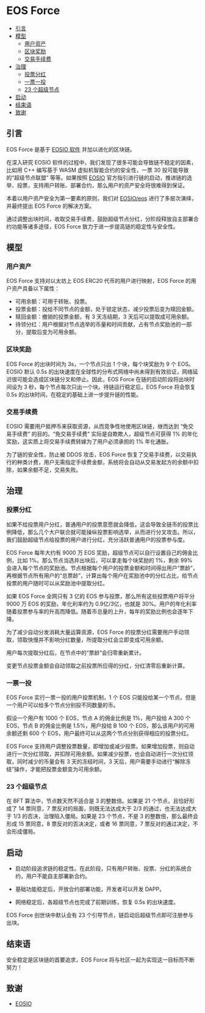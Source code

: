 # EOS Force

<!-- vim-markdown-toc GFM -->

* [引言](#引言)
* [模型](#模型)
    * [用户资产](#用户资产)
    * [区块奖励](#区块奖励)
    * [交易手续费](#交易手续费)
* [治理](#治理)
    * [投票分红](#投票分红)
    * [一票一投](#一票一投)
    * [23 个超级节点](#23-个超级节点)
* [启动](#启动)
* [结束语](#结束语)
* [致谢](#致谢)

<!-- vim-markdown-toc -->

## 引言

EOS Force 是基于 [EOSIO 软件](https://github.com/EOSIO/eos) 并加以进化的区块链。

在深入研究 EOSIO 软件的过程中，我们发现了很多可能会导致链不稳定的因素，比如用 C++ 编写基于 WASM 虚拟机智能合约的安全性，一票 30 投可能导致的“超级节点联盟” 等等。如果按照 [EOSIO](https://github.com/EOSIO) 官方指引进行链的启动，推进链的选举、投票，支持用户转账、部署合约，那么用户的资产安全将很难得到保证。

本着以用户资产安全为第一要素的原则，我们对 [EOSIO/eos](https://github.com/EOSIO/eos) 进行了多层次演绎，并最终提出 EOS Force 的解决方案。

通过调整出块时间，收取交易手续费，鼓励超级节点分红，分阶段释放自主部署合约功能等诸多途径，EOS Force 致力于进一步提高链的稳定性与安全性。

## 模型

### 用户资产

EOS Force 支持对以太坊上 EOS ERC20 代币的用户进行映射，EOS Force 的用户资产具备以下属性：

- 可用余额：可用于转账、投票。
- 投票金额：投给不同节点的金额，处于锁定状态，减少投票后变为赎回金额。
- 赎回金额：撤销的投票金额，有 3 天冻结期，3 天后可以提取成可用余额。
- 待领分红：用户根据对节点选举的币量和时间贡献，占有节点奖励池的一部分，提取后变为可用余额。

### 区块奖励

EOS Force 的出块时间为 3s，一个节点只出 1 个块，每个块奖励为 9 个 EOS。EOSIO 默认 0.5s 的出块速度在全球性的分布式网络中尚未得到有效验证，网络延迟很可能会造成区块链分叉和停止。因此，EOS Force 在链的启动阶段将出块时间设为 3 秒，每个节点每次只出一个块。待链运行稳定后，EOS Force 将会恢复 0.5s 的出块时间，在稳定的基础上进一步提升链的性能。

### 交易手续费

EOSIO 需要用户抵押币来获取资源，从而竞争性地使用区块链，继而达到 “免交易手续费” 的目的。“免交易手续费” 实际是自欺欺人，超级节点可获得 1% 的年化奖励，这实质上将交易手续费转嫁为了用户必须承担的 1% 年化通胀。

为了链的安全性，防止被 DDOS 攻击，EOS Force 恢复了交易手续费，以交易执行的种类计费，用户无需指定手续费金额，系统将会自动从交易发起方的余额中扣除，如果余额不足，交易失败。

## 治理

### 投票分红

如果不给投票用户分红，普通用户的投票意愿就会降低，这会导致全链币的投票比例降低，那么几个大户联合就可能操纵投票影响选举，从而进行分叉攻击。所以，我们鼓励超级节点给投票的用户进行分红，充分活跃普通用户的投票参与度。

EOS Force 每年大约有 9000 万 EOS 奖励，超级节点可以自行设置自己的佣金比例，比如 1%。那么节点当选并出块后，可以拿走每个块奖励的 1%，剩余 99% 会进入每个节点的奖励池。节点根据每个用户的投票金额和时间得出用户“票龄”，再根据节点所有用户的“总票龄”，计算出每个用户在奖励池中的分红占比，给节点投票的用户随时可以从奖励池中提取分红。

如果 EOS Force 全网只有 3 亿的 EOS 参与投票，那么所有这些投票用户将平分 9000 万 EOS 的奖励，年化利率约为 0.9亿/3亿，也就是 30%。用户的年化利率随着投票参与率的升高而降低。随着币总量的上升，每年的奖励比例也会逐年下降。

为了减少自动分发消耗大量运算资源，EOS Force 的投票分红需要用户手动领取，领取快慢并不影响分红数量，所提取分红会立即变成可用余额。

用户每次提取分红后，在节点中的“票龄”会归零重新累计。

变更节点投票金额会自动领取之前投票所应得的分红，分红清零后重新计算。

### 一票一投

EOS Force 实行一票一投的用户投票机制，1 个 EOS 只能投给某一个节点，但是一个用户可以给多个节点分别投不同数量的币。

假设一个用户有 1000 个 EOS，节点 A 的佣金比例是 1%，用户投给 A 300 个 EOS，节点 B 的佣金比例是 1.5%，用户投给 B 100 个 EOS，那么该用户的可用余额还剩 600 个 EOS，用户最终可以从这两个节点分别获得相应的投票分红。

EOS Force 支持用户调整投票数量，即增加或减少投票。如果增加投票，则自动进行一次分红领取，并扣除可用余额。如果减少投票，也会自动进行一次分红领取，同时减少的币量会有 3 天的冻结时间，3 天后，用户需要手动进行“解除冻结”操作，才能把投票金额变为可用余额。

### 23 个超级节点

在 BFT 算法中，节点数天然不适合是 3 的整数倍。如果是 21 个节点，且恰好形成了 14 票同意，7 票反对的局面，则既无法达成大于 2/3 的通过，也无法达成大于 1/3 的否决，治理陷入僵局。如果是 23 个节点，不是 3 的整数倍，那么最终会形成 15 票同意，8 票反对的否决决定，或者 16 票同意，7 票反对的通过决定，不会形成僵局。

## 启动

- 启动阶段追求链的稳定性。在此阶段，只有用户转账、投票、分红的系统合约，用户不能自主部署新合约。

- 基础功能稳定后，开放合约部署功能，开发者可以开发 DAPP。

- 网络稳定后，各超级节点也完成了前期训练，恢复 0.5s 的出块速度。

EOS Force 创世块中默认会有 23 个引导节点，链启动后超级节点即可注册参与出块。

## 结束语

安全稳定是区块链的首要追求，EOS Force 将与社区一起为实现这一目标而不断努力！

## 致谢

- [EOSIO](https://github.com/EOSIO/eos)
